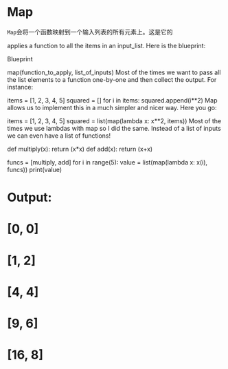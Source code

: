# Map

`Map`会将一个函数映射到一个输入列表的所有元素上。这是它的

applies a function to all the items in an input_list. Here is the blueprint:

Blueprint

map(function_to_apply, list_of_inputs)
Most of the times we want to pass all the list elements to a function one-by-one and then collect the output. For instance:

items = [1, 2, 3, 4, 5]
squared = []
for i in items:
    squared.append(i**2)
Map allows us to implement this in a much simpler and nicer way. Here you go:

items = [1, 2, 3, 4, 5]
squared = list(map(lambda x: x**2, items))
Most of the times we use lambdas with map so I did the same. Instead of a list of inputs we can even have a list of functions!

def multiply(x):
        return (x*x)
def add(x):
        return (x+x)

funcs = [multiply, add]
for i in range(5):
    value = list(map(lambda x: x(i), funcs))
    print(value)

# Output:
# [0, 0]
# [1, 2]
# [4, 4]
# [9, 6]
# [16, 8]
